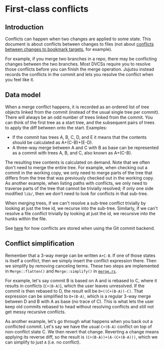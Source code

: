 # First-class conflicts

## Introduction

Conflicts can happen when two changes are applied to some state. This document
is about conflicts between changes to files (not about [conflicts between
changes to bookmark targets](concurrency.md), for example).

For example, if you merge two branches in a repo, there may be conflicting
changes between the two branches. Most DVCSs require you to resolve those
conflicts before you can finish the merge operation. Jujutsu instead records
the conflicts in the commit and lets you resolve the conflict when you feel like
it.

## Data model

When a merge conflict happens, it is recorded as an ordered list of tree objects
linked from the commit (instead of the usual single tree per commit). There will
always be an odd number of trees linked from the commit. You can think of the
first tree as a start tree, and the subsequent pairs of trees to apply the diff
between onto the start. Examples:

* If the commit has trees A, B, C, D, and E it means that the contents should be
  calculated as A+(C-B)+(E-D).
* A three-way merge between A and C with B as base can be represented as a
commit with trees A, B, and C, also known as A+(C-B).

The resulting tree contents is calculated on demand. Note that we often don't
need to merge the entire tree. For example, when checking out a commit in the
working copy, we only need to merge parts of the tree that differs from the
tree that was previously checked out in the working copy. As another example,
when listing paths with conflicts, we only need to traverse parts of the tree
that cannot be trivially resolved; if only one side modified `lib/`, then we
don't need to look for conflicts in that sub-tree.

When merging trees, if we can't resolve a sub-tree conflict trivially by looking
at just the tree id, we recurse into the sub-tree. Similarly, if we can't
resolve a file conflict trivially by looking at just the id, we recursive into
the hunks within the file.

See [here](../git-compatibility.md#format-mapping-details) for how conflicts are
stored when using the Git commit backend.

## Conflict simplification

Remember that a 3-way merge can be written `A+C-B`. If one of those states is
itself a conflict, then we simply insert the conflict expression there. Then we
simplify by removing canceling terms. These two steps are implemented in
`Merge::flatten()` and `Merge::simplify()` in [`merge.rs`][merge-rs].

For example, let's say commit B is based on A and is rebased to C, where it
results in conflicts (`C+(B-A)`), which the user leaves unresolved. If the
commit is then rebased to D, the result will be `D+((C+(B-A))-C)`. That expression
can be simplified to `D+(B-A)`, which is a regular 3-way merge between D and B
with A as base (no trace of C). This is what lets the user keep old commits
rebased to head without resolving conflicts and still not get messy recursive
conflicts.

As another example, let's go through what happens when you back out a conflicted
commit. Let's say we have the usual `C+(B-A)` conflict on top of non-conflict
state C. We then revert that change. Reverting a change means applying its
reverse diff, so the result is `(C+(B-A))+(A-(C+(B-A)))`, which we can simplify
to just `A` (i.e. no conflict).

[merge-rs]: https://github.com/jj-vcs/jj/blob/main/lib/src/merge.rs
